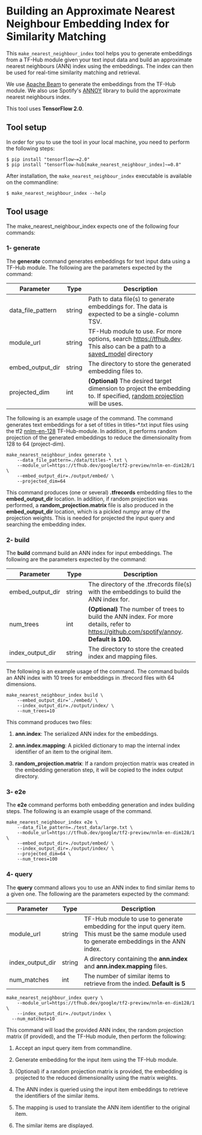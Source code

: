 # Building an Approximate Nearest Neighbour Embedding Index for Similarity Matching

This `make_nearest_neighbour_index` tool helps you to generate embeddings from a
TF-Hub module given your text input data and build an approximate nearest
neighbours (ANN) index using the embeddings. The index can then be used for
real-time similarity matching and retrieval.

We use [Apache Beam](https://beam.apache.org/documentation/programming-guide/)
to generate the embeddings from the TF-Hub module.
We also use Spotify's [ANNOY](https://github.com/spotify/annoy) library to
build the approximate nearest neighbours index.

This tool uses **TensorFlow 2.0**.


## Tool setup
In order for you to use the tool in your local machine, you need to perform the
following steps:

```
$ pip install "tensorflow~=2.0"
$ pip install "tensorflow-hub[make_nearest_neighbour_index]~=0.8"
```

After installation, the `make_nearest_neighbour_index` executable is available
on the commandline:

```
$ make_nearest_neighbour_index --help
```

## Tool usage
The  make_nearest_neighbour_index expects one of the following four commands:

### 1- generate
The **generate** command generates embeddings for text input data using a TF-Hub
module. The following are the parameters expected by the command:

Parameter              | Type    | Description  |
---------------------- |---------| -------------|
 data_file_pattern     | string  | Path to data file(s) to generate embeddings for. The data is expected to be a single-column TSV.|
 module_url            | string  | TF-Hub module to use. For more options, search https://tfhub.dev. This also can be a path to a [saved_model](https://www.tensorflow.org/guide/saved_model) directory|
 embed_output_dir      | string  | The directory to store the generated embedding files to.|
 projected_dim         | int     | **(Optional)** The desired target dimension to project the embedding to. If specified, [random projection](https://en.wikipedia.org/wiki/Random_projection) will be uses. |

The following is an example usage of the command. The command generates text
embeddings for a set of titles in titles-\*.txt input files using the tf2
[nnlm-en-128](https://tfhub.dev/google/tf2-preview/nnlm-en-dim128/1)
TF-Hub-module. In addition, it performs random projection of the generated
embeddings to reduce the dimensionality from 128 to 64 (project-dim).

```
make_nearest_neighbour_index generate \
	--data_file_pattern=./data/titles-*.txt \
	--module_url=https://tfhub.dev/google/tf2-preview/nnlm-en-dim128/1 \
	--embed_output_dir=./output/embed/ \
	--projected_dim=64
```

This command produces (one or several) **.tfrecords** embedding files to the
**embed_output_dir** location. In addition, if random projection was performed,
a **random_projection.matrix** file is also produced in the **embed_output_dir**
location, which is a pickled numpy array of the projection weights.
This is needed for projected the input query and searching the embedding index.

### 2- build
The **build** command build an ANN index for input embeddings.
The following are the parameters expected by the command:

Parameter              | Type    | Description  |
---------------------- |---------| -------------|
 embed_output_dir    | string  | The directory of the .tfrecords file(s) with the embeddings to build the ANN index for.|
 num_trees             | int     | **(Optional)** The number of trees to build the ANN index. For more details, refer to https://github.com/spotify/annoy. **Default is 100.** |
 index_output_dir      | string  | The directory to store the created index and mapping files. |

The following is an example usage of the command. The command builds an ANN
index with 10 trees for embeddings in .tfrecord files with 64 dimensions.

```
make_nearest_neighbour_index build \
	--embed_output_dir='./embed/ \
	--index_output_dir=./output/index/ \
	--num_trees=10
```

This command produces two files:

1. **ann.index**: The serialized ANN index for the embeddings.

2. **ann.index.mapping**: A pickled dictionary to map the internal index
identifier of an item  to the original item.

3. **random_projection.matrix**: If a random projection matrix was created in
the embedding generation step, it will be copied to the index output directory.

### 3- e2e
The **e2e** command performs both embedding generation and index building steps.
The following is an example usage of the command.

```
make_nearest_neighbour_index e2e \
	--data_file_pattern=./test_data/large.txt \
	--module_url=https://tfhub.dev/google/tf2-preview/nnlm-en-dim128/1 \
	--embed_output_dir=./output/embed/ \
	--index_output_dir=./output/index/ \
	--projected_dim=64 \
	--num_trees=100
```

### 4- query
The **query** command allows you to use an ANN index to find similar items to
a given one. The following are the parameters expected by the command:

Parameter              | Type    | Description  |
---------------------- |---------| -------------|
 module_url            | string  | TF-Hub module to use to generate embedding for the input query item. This must be the same module used to generate embeddings in the ANN index. |
 index_output_dir      | string  | A directory containing the **ann.index** and **ann.index.mapping** files. |
 num_matches           | int     | The number of similar items to retrieve from the inded. **Default is 5**|

```
make_nearest_neighbour_index query \
	--module_url=https://tfhub.dev/google/tf2-preview/nnlm-en-dim128/1 \
	--index_output_dir=./output/index \
  --num_matches=10
```

This command will load the provided ANN index, the random projection matrix
(if provided), and the TF-Hub module, then perform the following:

1.  Accept an input query item from commandline.

2.  Generate embedding for the input item using the TF-Hub module.

3.  (Optional) if a random projection matrix is provided, the embedding is
    projected to the reduced dimensionality using the matrix weights.

4.  The ANN index is queried using the input item embeddings to retrieve the
    identifiers of the similar items.

5.  The mapping is used to translate the ANN item identifier to the original
    item.

6.  The similar items are displayed.
